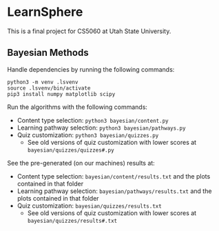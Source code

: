 # LearnSphere

This is a final project for CS5060 at Utah State University.

## Bayesian Methods

Handle dependencies by running the following commands:

```
python3 -m venv .lsvenv
source .lsvenv/bin/activate
pip3 install numpy matplotlib scipy
```

Run the algorithms with the following commands:

- Content type selection: `python3 bayesian/content.py`
- Learning pathway selection: `python3 bayesian/pathways.py`
- Quiz customization: `python3 bayesian/quizzes.py`
  - See old versions of quiz customization with lower scores at `bayesian/quizzes/quizzes#.py`

See the pre-generated (on our machines) results at:
- Content type selection: `bayesian/content/results.txt` and the plots contained in that folder
- Learning pathway selection: `bayesian/pathways/results.txt` and the plots contained in that folder
- Quiz customization: `bayesian/quizzes/results.txt` 
  - See old versions of quiz customization with lower scores at `bayesian/quizzes/results#.txt`

